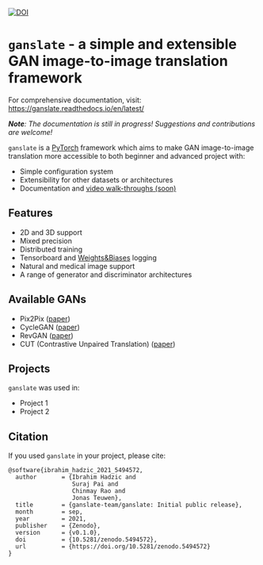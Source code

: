 [![DOI](https://zenodo.org/badge/DOI/10.5281/zenodo.5494572.svg)](https://doi.org/10.5281/zenodo.5494572)

# `ganslate` - a simple and extensible GAN image-to-image translation framework

For comprehensive documentation, visit: https://ganslate.readthedocs.io/en/latest/

***Note**: The documentation is still in progress! Suggestions and contributions are welcome!* 

`ganslate` is a [PyTorch](https://pytorch.org/) framework which aims to make GAN image-to-image translation more accessible to both beginner and advanced project with:

- Simple configuration system
- Extensibility for other datasets or architectures
- Documentation and [video walk-throughs (soon)](INSERT_YOUTUBE_PLAYLIST)

## Features

- 2D and 3D support
- Mixed precision
- Distributed training
- Tensorboard and [Weights&Biases](https://wandb.ai/site) logging
- Natural and medical image support
- A range of generator and discriminator architectures

## Available GANs

- Pix2Pix ([paper](https://www.google.com/search?q=pix2pix+paper&oq=pix2pix+paper&aqs=chrome.0.0l2j0i22i30l2j0i10i22i30.3304j0j7&sourceid=chrome&ie=UTF-8))
- CycleGAN ([paper](https://arxiv.org/abs/1703.10593))
- RevGAN ([paper](https://arxiv.org/abs/1902.02729))
- CUT (Contrastive Unpaired Translation) ([paper](https://arxiv.org/abs/2007.15651))

## Projects
`ganslate` was used in:

- Project 1
- Project 2

## Citation

If you used `ganslate` in your project, please cite:

```text
@software{ibrahim_hadzic_2021_5494572,
  author       = {Ibrahim Hadzic and
                  Suraj Pai and
                  Chinmay Rao and
                  Jonas Teuwen},
  title        = {ganslate-team/ganslate: Initial public release},
  month        = sep,
  year         = 2021,
  publisher    = {Zenodo},
  version      = {v0.1.0},
  doi          = {10.5281/zenodo.5494572},
  url          = {https://doi.org/10.5281/zenodo.5494572}
}
```
